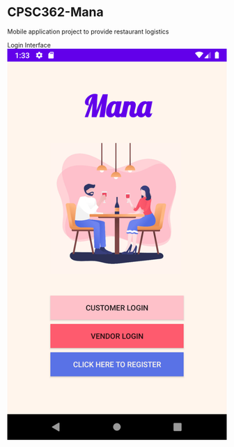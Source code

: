 # CPSC362-Mana
Mobile application project to provide restaurant logistics

Login Interface
![alt text](https://github.com/preetdesai025/CPSC362-Mana/blob/master/InterfaceImages/Mana_login_prototype.png?raw=true)

